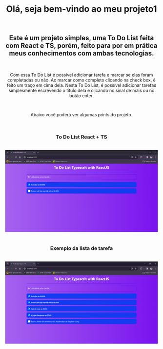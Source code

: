 <h1 align = "center"> Olá, seja bem-vindo ao meu projeto1 </h1>
<br>
<h2 align = "center"> Este é um projeto simples, uma To Do List feita com React e TS, porém, feito para por em prática meus conhecimentos com ambas tecnologias. </h2>
<br>
<p align = "center"> Com essa To Do List é possível adicionar tarefa e marcar se elas foram completadas ou não. Ao marcar como completo clicando na check box, é feito um traço em cima dela. Nesta To Do List, é possível adicionar tarefas simplesmente escrevendo o titulo dela e clicando no sinal de mais ou no botão enter. </p>
<br>
<p align = "center"> Abaixo você poderá ver algumas prints do projeto.</p>
<br>
<h3 align = "center"> To Do List React + TS</h3>
<br>
<div align = "center">
<img src="public/IMG/Capturar.PNG" width="500px">
</div>
<br>
<h3 align = "center"> Exemplo da lista de tarefa</h3>
<br>
<div align="center">
<img src="public/IMG/Capturar 2.PNG" width = "500px">
</div>
<br>